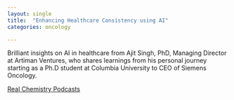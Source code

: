 ```yaml
---
layout: single
title:  "Enhancing Healthcare Consistency using AI"
categories: oncology

---
```

Brilliant insights on AI in healthcare from Ajit Singh, PhD, Managing Director at Artiman Ventures, who shares learnings from his personal journey starting as a Ph.D student at Columbia University to CEO of Siemens Oncology.   

[Real Chemistry Podcasts](https://www.realchemistry.com/article/enhancing-healthcare-consistency-through-ai)
